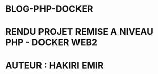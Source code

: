 # BLOG-PHP-DOCKER

<h1>RENDU PROJET REMISE A NIVEAU PHP - DOCKER WEB2</h1>
<h1>AUTEUR : HAKIRI EMIR</h1>
